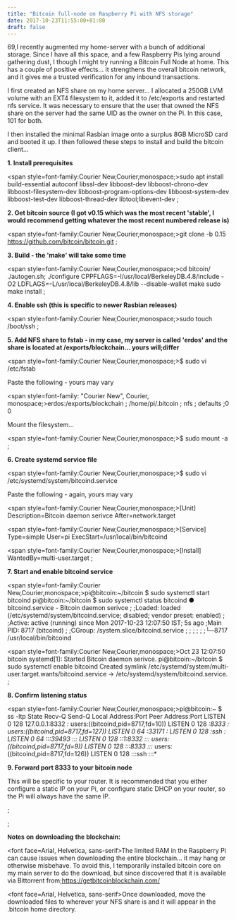 ```yaml
---
title: "Bitcoin full-node on Raspberry Pi with NFS storage"
date: 2017-10-23T11:55:00+01:00
draft: false
---
```

69,I recently augmented my home-server with a bunch of additional storage. Since I have all this space, and a few Raspberry Pis lying around gathering dust, I though I might try running a Bitcoin Full Node at home. This has a couple of positive effects... it strengthens the overall bitcoin network, and it gives me a trusted verification for any inbound transactions.

I first created an NFS share on my home server... I allocated a 250GB LVM volume with an EXT4 filesystem to it, added it to /etc/exports and restarted nfs service. It was necessary to ensure that the user that owned the NFS share on the server had the same UID as the owner on the Pi. In this case, 101 for both.

I then installed the minimal Rasbian image onto a surplus 8GB MicroSD card and booted it up. I then followed these steps to install and build the bitcoin client...

<strong>1. Install prerequisites</strong>

<span style=font-family:Courier New,Courier,monospace;>sudo apt install build-essential autoconf libssl-dev libboost-dev libboost-chrono-dev libboost-filesystem-dev libboost-program-options-dev libboost-system-dev libboost-test-dev libboost-thread-dev libtool;libevent-dev</span>
;

<strong>2. Get bitcoin source (I got v0.15 which was the most recent 'stable', I would recommend getting whatever the most recent numbered release is)</strong>

<span style=font-family:Courier New,Courier,monospace;>git clone -b 0.15 https://github.com/bitcoin/bitcoin.git</span>
;

<strong>3. Build - the 'make' will take some time</strong>

<span style=font-family:Courier New,Courier,monospace;>cd bitcoin/
./autogen.sh;
./configure CPPFLAGS=-I/usr/local/BerkeleyDB.4.8/include -O2 LDFLAGS=-L/usr/local/BerkeleyDB.4.8/lib --disable-wallet
make
sudo make install</span>
;

<strong>4. Enable ssh (this is specific to newer Rasbian releases)</strong>

<span style=font-family:Courier New,Courier,monospace;>sudo touch /boot/ssh</span>
;

<strong>5. Add NFS share to fstab - in my case, my server is called 'erdos' and the share is located at /exports/blockchain... yours will;differ</strong>

<span style=font-family:Courier New,Courier,monospace;>$ sudo vi /etc/fstab</span>

Paste the following - yours may vary

<span style=font-family: &quot;Courier New&quot;, Courier, monospace;>erdos:/exports/blockchain ; /home/pi/.bitcoin ; nfs ; defaults ;0 0</span>

Mount the filesystem...

<span style=font-family:Courier New,Courier,monospace;>$ sudo mount -a</span>
;

<strong>6. Create systemd service file</strong>

<span style=font-family:Courier New,Courier,monospace;>$ sudo vi /etc/systemd/system/bitcoind.service</span>

Paste the following - again, yours may vary

<span style=font-family:Courier New,Courier,monospace;>[Unit]
Description=Bitcoin daemon serivce
After=network.target</span>

<span style=font-family:Courier New,Courier,monospace;>[Service]
Type=simple
User=pi
ExecStart=/usr/local/bin/bitcoind</span>

<span style=font-family:Courier New,Courier,monospace;>[Install]
WantedBy=multi-user.target</span>
;

<strong>7. Start and enable bitcoind service</strong>

<span style=font-family:Courier New,Courier,monospace;>pi@bitcoin:~/bitcoin $ sudo systemctl start bitcoind
pi@bitcoin:~/bitcoin $ sudo systemctl status bitcoind
● bitcoind.service - Bitcoin daemon serivce
; ;Loaded: loaded (/etc/systemd/system/bitcoind.service; disabled; vendor preset: enabled)
; ;Active: active (running) since Mon 2017-10-23 12:07:50 IST; 5s ago
;Main PID: 8717 (bitcoind)
; ;CGroup: /system.slice/bitcoind.service
; ; ; ; ; ;└─8717 /usr/local/bin/bitcoind</span>

<span style=font-family:Courier New,Courier,monospace;>Oct 23 12:07:50 bitcoin systemd[1]: Started Bitcoin daemon serivce.
pi@bitcoin:~/bitcoin $ sudo systemctl enable bitcoind
Created symlink /etc/systemd/system/multi-user.target.wants/bitcoind.service → /etc/systemd/system/bitcoind.service.</span>
;

<strong>8. Confirm listening status</strong>

<span style=font-family:Courier New,Courier,monospace;>pi@bitcoin:~ $ ss -ltp
State Recv-Q Send-Q Local Address:Port Peer Address:Port
LISTEN 0 128 127.0.0.1:8332 *:* users:((bitcoind,pid=8717,fd=10))
LISTEN 0 128 *:8333 *:* users:((bitcoind,pid=8717,fd=127))
LISTEN 0 64 *:33171 *:*
LISTEN 0 128 *:ssh *:*
LISTEN 0 64 :::39493 :::*
LISTEN 0 128 ::1:8332 :::* users:((bitcoind,pid=8717,fd=9))
LISTEN 0 128 :::8333 :::* users:((bitcoind,pid=8717,fd=126))
LISTEN 0 128 :::ssh :::*</span>


<strong>9. Forward port 8333 to your bitcoin node</strong>

This will be specific to your router. It is recommended that you either configure a static IP on your Pi, or configure static DHCP on your router, so the Pi will always have the same IP.

;

;

<strong><span style=font-family:Arial,Helvetica,sans-serif;>Notes on downloading the blockchain:</span></strong>

<font face=Arial, Helvetica, sans-serif>The limited RAM in the Raspberry Pi can cause issues when downloading the entire blockchain... it may hang or otherwise misbehave. To avoid this, I temporarily installed bitcoin core on my main server to do the download, but since discovered that it is available via Bittorrent from;https://getbitcoinblockchain.com/</font>

<font face=Arial, Helvetica, sans-serif>Once downloaded, move the downloaded files to wherever your NFS share is and it will appear in the .bitcoin home directory.</font>


